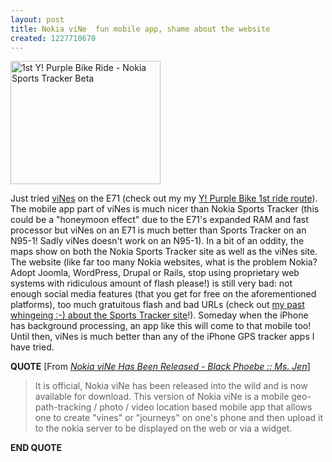 ```yaml
---
layout: post
title: Nokia viNe  fun mobile app, shame about the website
created: 1227710670
---
```

<a href="http://www.flickr.com/photos/roland/3060264337/" title="1st Y! Purple Bike Ride - Nokia Sports Tracker Beta by roland, on Flickr"><img src="http://farm4.static.flickr.com/3034/3060264337_f89a293ab6_m.jpg" alt="1st Y! Purple Bike Ride - Nokia Sports Tracker Beta" width="240" height="197" /></a>
<p>
Just tried <a href="http://www.nseries.com/nseries/vine/">viNes</a> on the E71 (check out my my <a href="http://sportstracker.nokia.com/nts/workoutdetail/index.do?id=540471">Y! Purple Bike 1st ride route</a>). The mobile app part of viNes is much nicer than Nokia Sports Tracker (this could be a &quot;honeymoon effect&quot; due to the E71's expanded RAM and fast processor but viNes on an E71 is much better than Sports Tracker on an N95-1! Sadly viNes doesn't work on an N95-1). In a bit of an oddity, the maps show on both the Nokia Sports Tracker site as well as the viNes site. The website (like far too many Nokia websites, what is the problem Nokia? Adopt Joomla, WordPress, Drupal or Rails, stop using proprietary web systems with ridiculous amount of flash please!) is still very bad: not enough social media features (that you get for free on the aforementioned platforms), too much gratuitous flash and bad URLs (check out <a href="/tags/nokia-sports-tracker">my past whingeing :-) about the Sports Tracker site</a>!). Someday when the iPhone has background processing, an app like this will come to that mobile too! Until then, viNes is much better than any of the iPhone GPS tracker apps I have tried.
</p>
<p>
<strong>QUOTE</strong> [From <a href="http://www.blackphoebe.com/msjen/2008/11/nokia-vine-has-been.html"><cite>Nokia viNe Has Been Released - Black Phoebe :: Ms. Jen</cite></a>]
</p>
<blockquote>
	<p>
	It is official, Nokia viNe has been released into the wild and is now available for download. This version of Nokia viNe is a mobile geo-path-tracking / photo / video location based mobile app that allows one to create &quot;vines&quot; or &quot;journeys&quot; on one's phone and then upload it to the nokia server to be displayed on the web or via a widget.
	</p>
</blockquote>
<p>
<strong>END QUOTE</strong>
</p>
